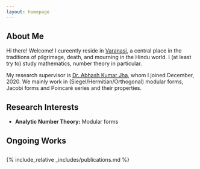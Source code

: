 ```yaml
---
layout: homepage
---
```


## About Me

Hi there! Welcome! I cureently reside in [Varanasi](https://en.wikipedia.org/wiki/Varanasi), a central place in the traditions of pilgrimage, death, and mourning in the Hindu world. I (at least try to) study mathematics, number theory in particular. 

My research supervisor is [Dr. Abhash Kumar Jha](https://www.iitbhu.ac.in/dept/mat/people/abhashmat), whom I joined December, 2020. We mainly work in (Siegel/Hermitian/Orthogonal) modular forms, Jacobi forms and Poincaré series and their properties.

## Research Interests

- **Analytic Number Theory:** Modular forms

## Ongoing Works


## 


<!-- ## News

- **[Feb. 2020]** Our paper about incremental learning is accepted to CVPR 2020.
- **[Feb. 2020]** We will host the ACM Multimedia Asia 2020 conference in Singapore!
- **[Sept. 2019]** Our paper about few-shot learning is accepted to NeurIPS 2019.
- **[Mar. 2019]** Our paper about few-shot learning is accepted to CVPR 2019. -->

{% include_relative _includes/publications.md %}
